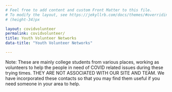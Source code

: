 ```yaml
---
# Feel free to add content and custom Front Matter to this file.
# To modify the layout, see https://jekyllrb.com/docs/themes/#overriding-theme-defaults
# (height-34)px

layout: covidvolunteer
permalink: covidvolunteer/
title: Youth Volunteer Networks
data-title: "Youth Volunteer Networks"

---
```

Note: These are mainly college students from various places, working as volunteers to help the people in need of COVID related issues during these trying times. THEY ARE NOT ASSOCIATED WITH OUR SITE AND TEAM. We have incorporated these contacts so that you may find them useful if you need someone in your area to help.